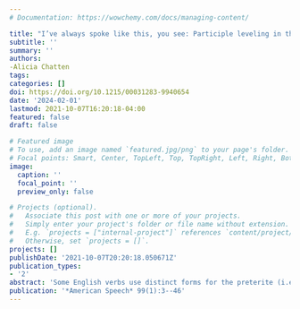```yaml
---
# Documentation: https://wowchemy.com/docs/managing-content/

title: "I’ve always spoke like this, you see: Participle leveling in three corpora of English"
subtitle: ''
summary: ''
authors:
-Alicia Chatten
tags:
categories: []
doi: https://doi.org/10.1215/00031283-9940654
date: '2024-02-01'
lastmod: 2021-10-07T16:20:18-04:00
featured: false
draft: false

# Featured image
# To use, add an image named `featured.jpg/png` to your page's folder.
# Focal points: Smart, Center, TopLeft, Top, TopRight, Left, Right, BottomLeft, Bottom, BottomRight.
image:
  caption: ''
  focal_point: ''
  preview_only: false

# Projects (optional).
#   Associate this post with one or more of your projects.
#   Simply enter your project's folder or file name without extension.
#   E.g. `projects = ["internal-project"]` references `content/project/deep-learning/index.md`.
#   Otherwise, set `projects = []`.
projects: []
publishDate: '2021-10-07T20:20:18.050671Z'
publication_types:
- '2'
abstract: 'Some English verbs use distinct forms for the preterite (i.e., simple past; e.g., *I broke the door*) and the past participle (e.g., *I’ve broken the door*). These verbs may variably show use of the preterite form in place of the participle (e.g., *I’ve broke the door*), which the authors call participle leveling. This article contributes the first detailed variationist study of participle leveling by investigating the phenomenon in perfect constructions using data collected from three corpora of conversational speech: two of American English and one of British English. A striking degree of similarity is found between the three corpora in both the linguistic and the extralinguistic constraints on variation. Constraints on participle leveling include tense of the perfect construction, verb frequency, and phonological similarity between preterite and participle forms. The variable is stable in real time and socially stratified. The article relates the findings to theoretical linguistic treatments of the variation and to questions of its origin and spread in Englishes transatlantically.'
publication: '*American Speech* 99(1):3--46'
---
```

